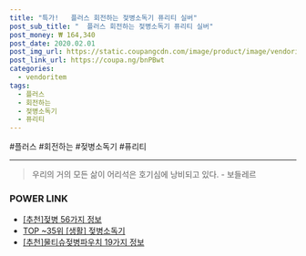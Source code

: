 ```yaml
--- 
title: "특가!   플러스 회전하는 젖병소독기 퓨리티 실버" 
post_sub_title: "  플러스 회전하는 젖병소독기 퓨리티 실버" 
post_money: ₩ 164,340 
post_date: 2020.02.01 
post_img_url: https://static.coupangcdn.com/image/product/image/vendoritem/2018/11/22/3259617226/88c8a0e2-3f71-4cc7-b4b0-a1d1d0ccf89a.jpg 
post_link_url: https://coupa.ng/bnPBwt 
categories: 
  - vendoritem 
tags: 
  - 플러스 
  - 회전하는 
  - 젖병소독기 
  - 퓨리티 
--- 
```

  #플러스 #회전하는 #젖병소독기 #퓨리티 
<hr> 

> 우리의 거의 모든 삶이 어리석은 호기심에 낭비되고 있다. - 보들레르 


### POWER LINK

* <a href="https://blog.naver.com/fasyy4321/221792601895" target="_blank">[추천]젖병 56가지 정보</a>
* <a href="https://blog.naver.com/an0733/221792052851" target="_blank"> TOP ~35위 [생활] 젖병소독기</a>
* <a href="https://blog.naver.com/fasyy4321/221790646468" target="_blank">[추천]물티슈젖병파우치 19가지 정보</a>
